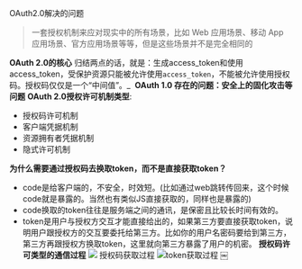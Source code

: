 OAuth2.0解决的问题
> 一套授权机制来应对现实中的所有场景，比如 Web 应用场景、移动 App 应用场景、官方应用场景等等，但是这些场景并不是完全相同的

**OAuth 2.0的核心** 归结两点的话，就是：生成access_token和使用access_token，受保护资源只能被允许使用`access_token`，不能被允许使用授权码。授权码仅仅是一个“中间值”。_ 
**OAuth 1.0  存在的问题：安全上的固化攻击等问题**
**OAuth 2.0授权许可机制类型**:
- 授权码许可机制
- 客户端凭据机制
- 资源拥有者凭据机制
- 隐式许可机制

**为什么需要通过授权码去换取token，而不是直接获取token？**
- code是给客户端的，不安全，时效短。(比如通过web跳转传回来，这个时候code就是暴露的。当然也有类似JS直接获取的，同样也是暴露的)
- code换取的token往往是服务端之间的通讯，是保密且比较长时间有效的。
- token是用户与授权方交互才能直接给出的，如果第三方要直接获取token，说明用户跟授权方的交互要委托给第三方。比如你的用户名密码要给到第三方，第三方再跟授权方换取token，这里就向第三方暴露了用户的机密。
**授权码许可类型的通信过程**
![][image-1] 授权码获取过程
![][image-2]token获取过程
￼

[image-1]:	https://tva1.sinaimg.cn/large/008i3skNly1gse90a2hufj61060kmq6o02.jpg
[image-2]:	https://tva1.sinaimg.cn/large/008i3skNly1gse99jivbij30qk0jk0x7.jpg
